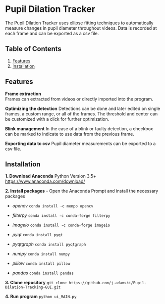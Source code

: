# Pupil Dilation Tracker

The Pupil Dilation Tracker uses ellipse fitting techniques to automatically measure changes in pupil diameter throughout videos. Data is recorded at each frame and can be exported as a csv file.

## Table of Contents
1. [Features](#features)
2. [Installation](#installation)

## Features
**Frame extraction**  
Frames can extracted from videos or directly imported into the program.

**Optimizing the detection**
Detections can be done and later edited on single frames, a custom range, or all of the frames. The threshold and center can be customized with a click for further optimization. 

**Blink management** 
In the case of a blink or faulty detection, a checkbox can be marked to indicate to use data from the previous frame.

**Exporting data to csv**
Pupil diameter measurements can be exported to a csv file.

## Installation

**1. Download Anaconda** Python Version 3.5+  https://www.anaconda.com/download/

**2. Install packages** - Open the Anaconda Prompt and install the necessary packages

- *opencv* `conda install -c menpo opencv`

- *filterpy* `conda install -c conda-forge filterpy`

- *imageio* `conda install -c conda-forge imageio`

- *pyqt* `conda install pyqt`

- *pyqtgraph* `conda install pyqtgraph`

- *numpy* `conda install numpy`

- *pillow* `conda install pillow`

- *pandas* `conda install pandas`

**3. Clone repository**
`git clone https://github.com/j-adamski/Pupil-Dilation-Tracking-GUI.git`

**4. Run program**
`python ui_MAIN.py`
